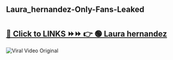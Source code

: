 
 ## Laura_hernandez-Only-Fans-Leaked

# <h2><a href="https://clipsfans.com/Laura_hernandez&ref=git">🔗 Click to LINKS ⏩⏩ 👉 🟢 Laura hernandez </a></h2>

<a href="https://clipsfans.com/Laura_hernandez&ref=git" rel="nofollow" data-target="animated-image.originalLink"><img src="https://i.ibb.co.com/xMMVF88/686577567.gif" alt="Viral Video Original" style="max-width: 100%; display: inline-block;" data-target="animated-image.originalImage"></a>
